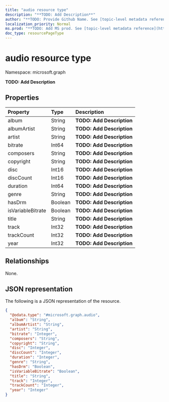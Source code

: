 ```yaml
---
title: "audio resource type"
description: "**TODO: Add Description**"
author: "**TODO: Provide Github Name. See [topic-level metadata reference](https://msgo.azurewebsites.net/add/document/guidelines/metadata.html#topic-level-metadata)**"
localization_priority: Normal
ms.prod: "**TODO: Add MS prod. See [topic-level metadata reference](https://msgo.azurewebsites.net/add/document/guidelines/metadata.html#topic-level-metadata)**"
doc_type: resourcePageType
---
```


# audio resource type

Namespace: microsoft.graph

**TODO: Add Description**

## Properties
|Property|Type|Description|
|:---|:---|:---|
|album|String|**TODO: Add Description**|
|albumArtist|String|**TODO: Add Description**|
|artist|String|**TODO: Add Description**|
|bitrate|Int64|**TODO: Add Description**|
|composers|String|**TODO: Add Description**|
|copyright|String|**TODO: Add Description**|
|disc|Int16|**TODO: Add Description**|
|discCount|Int16|**TODO: Add Description**|
|duration|Int64|**TODO: Add Description**|
|genre|String|**TODO: Add Description**|
|hasDrm|Boolean|**TODO: Add Description**|
|isVariableBitrate|Boolean|**TODO: Add Description**|
|title|String|**TODO: Add Description**|
|track|Int32|**TODO: Add Description**|
|trackCount|Int32|**TODO: Add Description**|
|year|Int32|**TODO: Add Description**|

## Relationships
None.

## JSON representation
The following is a JSON representation of the resource.
<!-- {
  "blockType": "resource",
  "@odata.type": "microsoft.graph.audio"
}
-->
``` json
{
  "@odata.type": "#microsoft.graph.audio",
  "album": "String",
  "albumArtist": "String",
  "artist": "String",
  "bitrate": "Integer",
  "composers": "String",
  "copyright": "String",
  "disc": "Integer",
  "discCount": "Integer",
  "duration": "Integer",
  "genre": "String",
  "hasDrm": "Boolean",
  "isVariableBitrate": "Boolean",
  "title": "String",
  "track": "Integer",
  "trackCount": "Integer",
  "year": "Integer"
}
```

